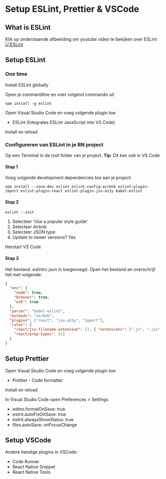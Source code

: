 # Setup ESLint, Prettier & VSCode

## What is ESLint

Klik op onderstaande afbeelding om youtube video te bekijken over ESLint
[![ESLint](https://img.youtube.com/vi/aWFwJVjfDlE/0.jpg)](https://www.youtube.com/watch?v=aWFwJVjfDlE)


## Setup ESLint
### One time
Install ESLint globally

Open je commandline en voer volgend commando uit
```
npm install -g eslint
```

Open Visual Studio Code en voeg volgende plugin toe:
- ESLint (Integrates ESLint JavaScript into VS Code)

Install en reload

### Configureren van ESLint in je RN project
Op een Terminal in de root folder van je project. **Tip**: Dit kan ook in VS Code

#### Stap 1
Voeg volgende development dependencies toe aan je project:
```
npm install --save-dev eslint eslint-config-airbnb eslint-plugin-import eslint-plugin-react eslint-plugin-jsx-a11y babel-eslint
```

#### Stap 2
```
eslint --init
```

1. Selecteer 'Use a popular style guide'
2. Selecteer Airbnb
3. Selecteer JSON type
4. Update to newer versions? Yes

Herstart VS Code

#### Stap 3
Het bestand .eslintrc.json is toegevoegd. Open het bestand en overschrijf het met volgende:
```json
{
  "env": {
    "node": true,
    "browser": true,
    "es6": true
  },
  "parser": "babel-eslint",
  "extends": "airbnb",
  "plugins": ["react", "jsx-a11y", "import"],
  "rules": {
    "react/jsx-filename-extension": [1, { "extensions": [".js", ".jsx"] }],
    "react/prop-types": [1]
  }
}

```

## Setup Prettier
Open Visual Studio Code en voeg volgende plugin toe:
- Prettier - Code formatter

Install en reload

In Visual Studio Code open Preferences > Settings
- editor.formatOnSave: true
- eslint.autoFixOnSave: true
- eslint.alwaysShowStatus: true
- files.autoSave: onFocusChange


## Setup VSCode
Andere handige plugins in VSCode:
- Code Runner
- React Native Snippet
- React Native Tools
